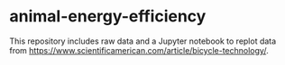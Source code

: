 # animal-energy-efficiency

This repository includes raw data and a Jupyter notebook to replot data from https://www.scientificamerican.com/article/bicycle-technology/.